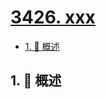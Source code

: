 # [3426. xxx](https://github.com/Tdahuyou/TNotes.leetcode/tree/main/notes/3426.%20xxx)

<!-- region:toc -->

- [1. 📝 概述](#1--概述)

<!-- endregion:toc -->

## 1. 📝 概述
